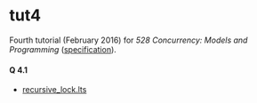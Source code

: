 # tut4

Fourth tutorial (February 2016) for _528 Concurrency: Models and Programming_ ([specification](spec.pdf)).

#### Q 4.1

- [recursive_lock.lts](recursive_lock.lts)
